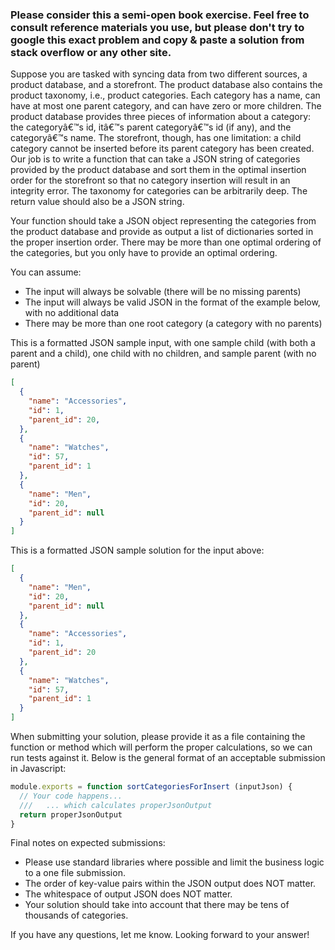 ### Please consider this a semi-open book exercise. Feel free to consult reference materials you use, but please don't try to google this exact problem and copy & paste a solution from stack overflow or any other site.


Suppose you are tasked with syncing data from two different sources, a product database, and a storefront. The product database also contains the product taxonomy, i.e., product categories. Each category has a name, can have at most one parent category, and can have zero or more children. The product database provides three pieces of information about a category: the categoryâ€™s id, itâ€™s parent categoryâ€™s id (if any), and the categoryâ€™s name. The storefront, though, has one limitation: a child category cannot be inserted before its parent category has been created. Our job is to write a function that can take a JSON string of categories provided by the product database and sort them in the optimal insertion order for the storefront so that no category insertion will result in an integrity error. The taxonomy for categories can be arbitrarily deep. The return value should also be a JSON string.

Your function should take a JSON object representing the categories from the product database and provide as output a list of dictionaries sorted in the proper insertion order. There may be more than one optimal ordering of the categories, but you only have to provide an optimal ordering.

You can assume:  
 - The input will always be solvable (there will be no missing parents)  
 - The input will always be valid JSON in the format of the example below, with no additional data  
 - There may be more than one root category (a category with no parents)  

This is a formatted JSON sample input, with one sample child (with both a parent and a child), one child with no children, and sample parent (with no parent)
```json
[
  {
    "name": "Accessories",
    "id": 1,
    "parent_id": 20,
  },
  {
    "name": "Watches",
    "id": 57,
    "parent_id": 1
  },
  {
    "name": "Men",
    "id": 20,
    "parent_id": null
  }
]
```

This is a formatted JSON sample solution for the input above:
```json
[
  {
    "name": "Men",
    "id": 20,
    "parent_id": null
  },
  {
    "name": "Accessories",
    "id": 1,
    "parent_id": 20
  },
  {
    "name": "Watches",
    "id": 57,
    "parent_id": 1
  }
]
```


When submitting your solution, please provide it as a file containing the function or method which will perform the proper calculations, so we can run tests against it. Below is the general format of an acceptable submission in Javascript:

```javascript
module.exports = function sortCategoriesForInsert (inputJson) {
  // Your code happens...
  ///   ... which calculates properJsonOutput
  return properJsonOutput
}
```

Final notes on expected submissions:  
 - Please use standard libraries where possible and limit the business logic to a one file submission.  
 - The order of key-value pairs within the JSON output does NOT matter.  
 - The whitespace of output JSON does NOT matter.  
 - Your solution should take into account that there may be tens of thousands of categories.   


If you have any questions, let me know. Looking forward to your answer!
